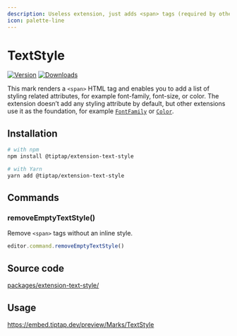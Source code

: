 ```yaml
---
description: Useless extension, just adds <span> tags (required by other extensions though).
icon: palette-line
---
```


# TextStyle
[![Version](https://img.shields.io/npm/v/@tiptap/extension-text-style.svg?label=version)](https://www.npmjs.com/package/@tiptap/extension-text-style)
[![Downloads](https://img.shields.io/npm/dm/@tiptap/extension-text-style.svg)](https://npmcharts.com/compare/@tiptap/extension-text-style?minimal=true)

This mark renders a `<span>` HTML tag and enables you to add a list of styling related attributes, for example font-family, font-size, or color. The extension doesn’t add any styling attribute by default, but other extensions use it as the foundation, for example [`FontFamily`](/api/extensions/font-family) or [`Color`](/api/extensions/color).

## Installation
```bash
# with npm
npm install @tiptap/extension-text-style

# with Yarn
yarn add @tiptap/extension-text-style
```

## Commands

### removeEmptyTextStyle()
Remove `<span>` tags without an inline style.

```js
editor.command.removeEmptyTextStyle()
```

## Source code
[packages/extension-text-style/](https://github.com/ueberdosis/tiptap/blob/main/packages/extension-text-style/)

## Usage
https://embed.tiptap.dev/preview/Marks/TextStyle
